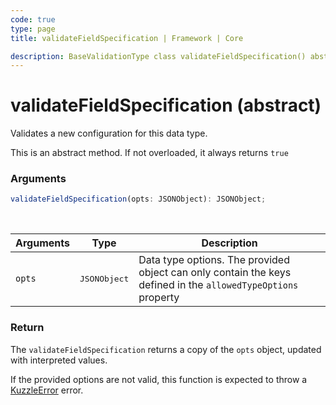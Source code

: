 ```yaml
---
code: true
type: page
title: validateFieldSpecification | Framework | Core

description: BaseValidationType class validateFieldSpecification() abstract method
---
```


# validateFieldSpecification (abstract)

Validates a new configuration for this data type.

This is an abstract method. If not overloaded, it always returns `true`

### Arguments

```js
validateFieldSpecification(opts: JSONObject): JSONObject;
```

<br/>

| Arguments | Type              | Description                                                                                                   |
| --------- | ----------------- | ------------------------------------------------------------------------------------------------------------- |
| `opts`    | <pre>JSONObject</pre> | Data type options. The provided object can only contain the keys defined in the `allowedTypeOptions` property |

### Return

The `validateFieldSpecification` returns a copy of the `opts` object, updated with interpreted values.

If the provided options are not valid, this function is expected to throw a [KuzzleError](/core/2/api/errors/types) error.
